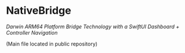 # NativeBridge
*Darwin ARM64 Platform Bridge Technology with a SwiftUI Dashboard + Controller Navigation*

(Main file located in public repository)
